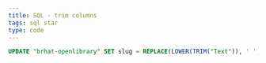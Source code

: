 ```yaml
---
title: SQL - trim columns
tags: sql star
type: code
---
```



```sql
UPDATE "brhat-openlibrary" SET slug = REPLACE(LOWER(TRIM("Text")), ' ', '');
```


